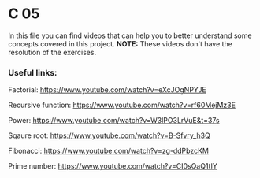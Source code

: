 # C 05

In this file you can find videos that can help you to better understand some concepts covered in this project. **NOTE:** These videos don't have the resolution of the exercises.

### Useful links:

Factorial: https://www.youtube.com/watch?v=eXcJOgNPYJE

Recursive function: https://www.youtube.com/watch?v=rf60MejMz3E

Power: https://www.youtube.com/watch?v=W3lPO3LrVuE&t=37s

Sqaure root: https://www.youtube.com/watch?v=B-Sfvry_h3Q

Fibonacci: https://www.youtube.com/watch?v=zg-ddPbzcKM

Prime number: https://www.youtube.com/watch?v=CI0sQaQ1tIY